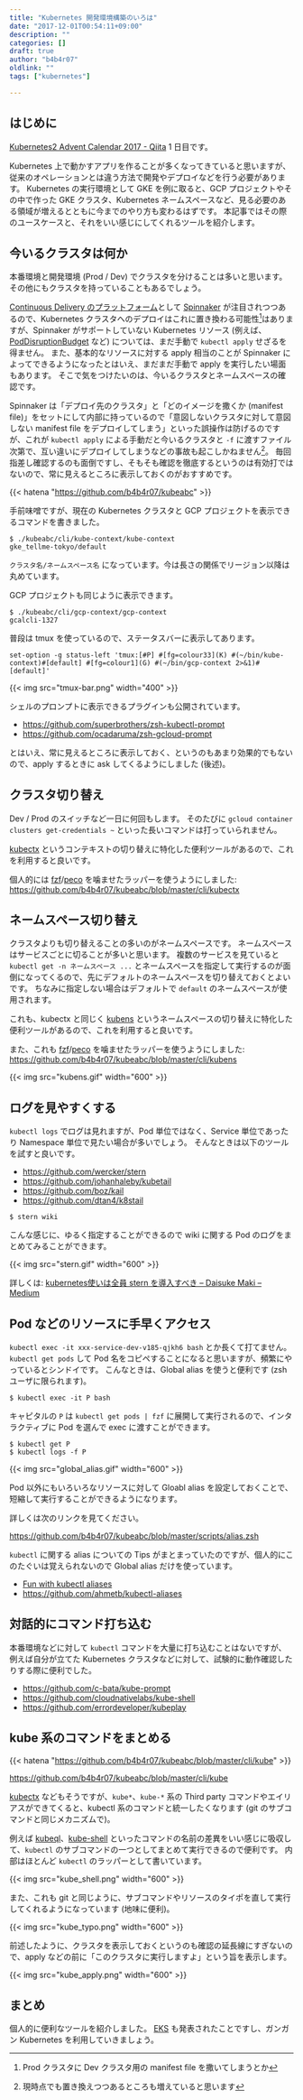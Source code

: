 ```yaml
---
title: "Kubernetes 開発環境構築のいろは"
date: "2017-12-01T00:54:11+09:00"
description: ""
categories: []
draft: true
author: "b4b4r07"
oldlink: ""
tags: ["kubernetes"]

---
```


## はじめに

[Kubernetes2 Advent Calendar 2017 - Qiita](https://qiita.com/advent-calendar/2017/kubernetes2) 1 日目です。

Kubernetes 上で動かすアプリを作ることが多くなってきていると思いますが、従来のオペレーションとは違う方法で開発やデプロイなどを行う必要があります。
Kubernetes の実行環境として GKE を例に取ると、GCP プロジェクトやその中で作った GKE クラスタ、Kubernetes ネームスペースなど、見る必要のある領域が増えるとともに今までのやり方も変わるはずです。
本記事ではその際のユースケースと、それをいい感じにしてくれるツールを紹介します。

## 今いるクラスタは何か

本番環境と開発環境 (Prod / Dev) でクラスタを分けることは多いと思います。
その他にもクラスタを持っていることもあるでしょう。

[Continuous Delivery のプラットフォーム](http://tech.mercari.com/entry/2017/08/21/092743)として [Spinnaker](https://www.spinnaker.io/) が注目されつつあるので、Kubernetes クラスタへのデプロイはこれに置き換わる可能性[^1]はありますが、Spinnaker がサポートしていない Kubernetes リソース (例えば、[PodDisruptionBudget](https://kubernetes.io/docs/concepts/workloads/pods/disruptions/) など) については、まだ手動で `kubectl apply` せざるを得ません。
また、基本的なリソースに対する apply 相当のことが Spinnaker によってできるようになったとはいえ、まだまだ手動で apply を実行したい場面もあります。
そこで気をつけたいのは、今いるクラスタとネームスペースの確認です。

Spinnaker は「デプロイ先のクラスタ」と「どのイメージを撒くか (manifest file)」をセットにして内部に持っているので「意図しないクラスタに対して意図しない manifest file をデプロイしてしまう」といった誤操作は防げるのですが、これが `kubectl apply` による手動だと今いるクラスタと `-f` に渡すファイル次第で、互い違いにデプロイしてしまうなどの事故も起こしかねません[^2]。
毎回指差し確認するのも面倒ですし、そもそも確認を徹底するというのは有効打ではないので、常に見えるところに表示しておくのがおすすめです。

{{< hatena "https://github.com/b4b4r07/kubeabc" >}}

手前味噌ですが、現在の Kubernetes クラスタと GCP プロジェクトを表示できるコマンドを書きました。

```console
$ ./kubeabc/cli/kube-context/kube-context
gke_tellme-tokyo/default
```

`クラスタ名/ネームスペース名` になっています。今は長さの関係でリージョン以降は丸めています。

GCP プロジェクトも同じように表示できます。

```console
$ ./kubeabc/cli/gcp-context/gcp-context
gcalcli-1327
```

普段は tmux を使っているので、ステータスバーに表示してあります。

```
set-option -g status-left 'tmux:[#P] #[fg=colour33](K) #(~/bin/kube-context)#[default] #[fg=colour1](G) #(~/bin/gcp-context 2>&1)#[default]'
```

{{< img src="tmux-bar.png" width="400" >}}

シェルのプロンプトに表示できるプラグインも公開されています。

- https://github.com/superbrothers/zsh-kubectl-prompt
- https://github.com/ocadaruma/zsh-gcloud-prompt

とはいえ、常に見えるところに表示しておく、というのもあまり効果的でもないので、apply するときに ask してくるようにしました (後述)。

## クラスタ切り替え

Dev / Prod のスイッチなど一日に何回もします。
そのたびに `gcloud container clusters get-credentials ~` といった長いコマンドは打っていられません。

[kubectx](https://github.com/ahmetb/kubectx/blob/master/kubectx) というコンテキストの切り替えに特化した便利ツールがあるので、これを利用すると良いです。

個人的には [fzf](https://github.com/junegunn/fzf)/[peco](https://github.com/peco/peco) を噛ませたラッパーを使うようにしました: https://github.com/b4b4r07/kubeabc/blob/master/cli/kubectx

## ネームスペース切り替え

クラスタよりも切り替えることの多いのがネームスペースです。
ネームスペースはサービスごとに切ることが多いと思います。
複数のサービスを見ていると `kubectl get -n ネームスペース ...` とネームスペースを指定して実行するのが面倒になってくるので、先にデフォルトのネームスペースを切り替えておくとよいです。
ちなみに指定しない場合はデフォルトで `default` のネームスペースが使用されます。

これも、kubectx と同じく [kubens](https://github.com/ahmetb/kubectx/blob/master/kubens) というネームスペースの切り替えに特化した便利ツールがあるので、これを利用すると良いです。

また、これも [fzf](https://github.com/junegunn/fzf)/[peco](https://github.com/peco/peco) を噛ませたラッパーを使うようにしました: https://github.com/b4b4r07/kubeabc/blob/master/cli/kubens

{{< img src="kubens.gif" width="600" >}}

## ログを見やすくする

`kubectl logs` でログは見れますが、Pod 単位ではなく、Service 単位であったり Namespace 単位で見たい場合が多いでしょう。
そんなときは以下のツールを試すと良いです。

- https://github.com/wercker/stern
- https://github.com/johanhaleby/kubetail
- https://github.com/boz/kail
- https://github.com/dtan4/k8stail

```console
$ stern wiki
```

こんな感じに、ゆるく指定することができるので wiki に関する Pod のログをまとめてみることができます。

{{< img src="stern.gif" width="600" >}}

詳しくは: [kubernetes使いは全員 stern を導入すべき – Daisuke Maki – Medium](https://medium.com/@lestrrat/kubernetes使いは全員-stern-を導入すべき-bc9d3eb2c321/)

## Pod などのリソースに手早くアクセス

`kubectl exec -it xxx-service-dev-v185-qjkh6 bash` とか長くて打てません。
`kubectl get pods` して Pod 名をコピペすることになると思いますが、頻繁にやっているとシンドイです。
こんなときは、Global alias を使うと便利です (zsh ユーザに限られます)。

```console
$ kubectl exec -it P bash
```

キャピタルの `P` は `kubectl get pods | fzf` に展開して実行されるので、インタラクティブに Pod を選んで exec に渡すことができます。

```console
$ kubectl get P
$ kubectl logs -f P
```

{{< img src="global_alias.gif" width="600" >}}

Pod 以外にもいろいろなリソースに対して Gloabl alias を設定しておくことで、短縮して実行することができるようになります。

詳しくは次のリンクを見てください。

https://github.com/b4b4r07/kubeabc/blob/master/scripts/alias.zsh

`kubectl` に関する alias についての Tips がまとまっていたのですが、個人的にこのたぐいは覚えられないので Global alias だけを使っています。

- [Fun with kubectl aliases](https://ahmet.im/blog/kubectl-aliases/)
- https://github.com/ahmetb/kubectl-aliases

## 対話的にコマンド打ち込む

本番環境などに対して `kubectl` コマンドを大量に打ち込むことはないですが、例えば自分が立てた Kubernetes クラスタなどに対して、試験的に動作確認したりする際に便利でした。

- https://github.com/c-bata/kube-prompt
- https://github.com/cloudnativelabs/kube-shell
- https://github.com/errordeveloper/kubeplay

## kube 系のコマンドをまとめる

{{< hatena "https://github.com/b4b4r07/kubeabc/blob/master/cli/kube" >}}

https://github.com/b4b4r07/kubeabc/blob/master/cli/kube

[kubectx](https://github.com/ahmetb/kubectx) などもそうですが、`kube*`、`kube-*` 系の Third party コマンドやエイリアスができてくると、kubectl 系のコマンドと統一したくなります (git のサブコマンドと同じメカニズムで)。

例えば [kubeql](https://github.com/saracen/kubeql)、[kube-shell](https://github.com/cloudnativelabs/kube-shell) といったコマンドの名前の差異をいい感じに吸収して、`kubectl` のサブコマンドの一つとしてまとめて実行できるので便利です。
内部はほとんど `kubectl` のラッパーとして書いています。

{{< img src="kube_shell.png" width="600" >}}

また、これも git と同じように、サブコマンドやリソースのタイポを直して実行してくれるようになっています (地味に便利)。

{{< img src="kube_typo.png" width="600" >}}

前述したように、クラスタを表示しておくというのも確認の延長線にすぎないので、apply などの前に「このクラスタに実行しますよ」という旨を表示します。

{{< img src="kube_apply.png" width="600" >}}

## まとめ

個人的に便利なツールを紹介しました。
[EKS](https://aws.amazon.com/eks/) も発表されたことですし、ガンガン Kubernetes を利用していきましょう。

[^1]: Prod クラスタに Dev クラスタ用の manifest file を撒いてしまうとか
[^2]: 現時点でも置き換えつつあるところも増えていると思います
